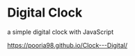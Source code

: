 # Digital Clock

a simple digital clock with JavaScript

https://pooria98.github.io/Clock---Digital/
